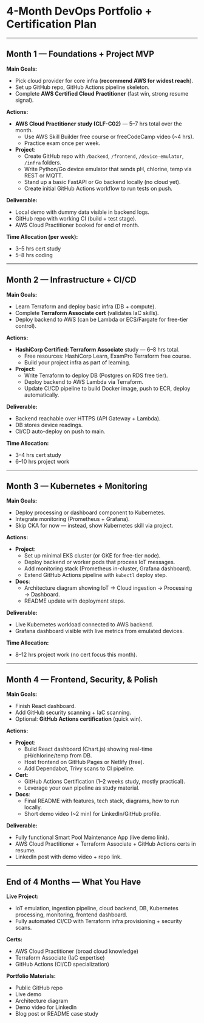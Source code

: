# 4-Month DevOps Portfolio + Certification Plan

---

## Month 1 — Foundations + Project MVP

**Main Goals:**
- Pick cloud provider for core infra (**recommend AWS for widest reach**).
- Set up GitHub repo, GitHub Actions pipeline skeleton.
- Complete **AWS Certified Cloud Practitioner** (fast win, strong resume signal).

**Actions:**
- **AWS Cloud Practitioner study (CLF-C02)** — 5–7 hrs total over the month.
  - Use AWS Skill Builder free course or freeCodeCamp video (~4 hrs).
  - Practice exam once per week.
- **Project**:
  - Create GitHub repo with `/backend`, `/frontend`, `/device-emulator`, `/infra` folders.
  - Write Python/Go device emulator that sends pH, chlorine, temp via REST or MQTT.
  - Stand up a basic FastAPI or Go backend locally (no cloud yet).
  - Create initial GitHub Actions workflow to run tests on push.

**Deliverable:**
- Local demo with dummy data visible in backend logs.
- GitHub repo with working CI (build + test stage).
- AWS Cloud Practitioner booked for end of month.

**Time Allocation (per week):**
- 3–5 hrs cert study
- 5–8 hrs coding

---

## Month 2 — Infrastructure + CI/CD

**Main Goals:**
- Learn Terraform and deploy basic infra (DB + compute).
- Complete **Terraform Associate cert** (validates IaC skills).
- Deploy backend to AWS (can be Lambda or ECS/Fargate for free-tier control).

**Actions:**
- **HashiCorp Certified: Terraform Associate** study — 6–8 hrs total.
  - Free resources: HashiCorp Learn, ExamPro Terraform free course.
  - Build your project infra as part of learning.
- **Project**:
  - Write Terraform to deploy DB (Postgres on RDS free tier).
  - Deploy backend to AWS Lambda via Terraform.
  - Update CI/CD pipeline to build Docker image, push to ECR, deploy automatically.

**Deliverable:**
- Backend reachable over HTTPS (API Gateway + Lambda).
- DB stores device readings.
- CI/CD auto-deploy on push to main.

**Time Allocation:**
- 3–4 hrs cert study
- 6–10 hrs project work

---

## Month 3 — Kubernetes + Monitoring

**Main Goals:**
- Deploy processing or dashboard component to Kubernetes.
- Integrate monitoring (Prometheus + Grafana).
- Skip CKA for now — instead, show Kubernetes skill via project.

**Actions:**
- **Project**:
  - Set up minimal EKS cluster (or GKE for free-tier node).
  - Deploy backend or worker pods that process IoT messages.
  - Add monitoring stack (Prometheus in-cluster, Grafana dashboard).
  - Extend GitHub Actions pipeline with `kubectl` deploy step.
- **Docs**:
  - Architecture diagram showing IoT → Cloud ingestion → Processing → Dashboard.
  - README update with deployment steps.

**Deliverable:**
- Live Kubernetes workload connected to AWS backend.
- Grafana dashboard visible with live metrics from emulated devices.

**Time Allocation:**
- 8–12 hrs project work (no cert focus this month).

---

## Month 4 — Frontend, Security, & Polish

**Main Goals:**
- Finish React dashboard.
- Add GitHub security scanning + IaC scanning.
- Optional: **GitHub Actions certification** (quick win).

**Actions:**
- **Project**:
  - Build React dashboard (Chart.js) showing real-time pH/chlorine/temp from DB.
  - Host frontend on GitHub Pages or Netlify (free).
  - Add Dependabot, Trivy scans to CI pipeline.
- **Cert**:
  - GitHub Actions Certification (1–2 weeks study, mostly practical).
  - Leverage your own pipeline as study material.
- **Docs**:
  - Final README with features, tech stack, diagrams, how to run locally.
  - Short demo video (~2 min) for LinkedIn/GitHub profile.

**Deliverable:**
- Fully functional Smart Pool Maintenance App (live demo link).
- AWS Cloud Practitioner + Terraform Associate + GitHub Actions certs in resume.
- LinkedIn post with demo video + repo link.

---

## End of 4 Months — What You Have

**Live Project:**
- IoT emulation, ingestion pipeline, cloud backend, DB, Kubernetes processing, monitoring, frontend dashboard.
- Fully automated CI/CD with Terraform infra provisioning + security scans.

**Certs:**
- AWS Cloud Practitioner (broad cloud knowledge)
- Terraform Associate (IaC expertise)
- GitHub Actions (CI/CD specialization)

**Portfolio Materials:**
- Public GitHub repo
- Live demo
- Architecture diagram
- Demo video for LinkedIn
- Blog post or README case study
